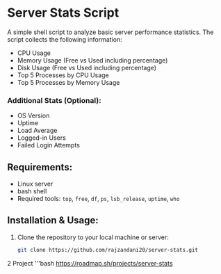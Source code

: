# Server Stats Script

A simple shell script to analyze basic server performance statistics. The script collects the following information:
- CPU Usage
- Memory Usage (Free vs Used including percentage)
- Disk Usage (Free vs Used including percentage)
- Top 5 Processes by CPU Usage
- Top 5 Processes by Memory Usage

### Additional Stats (Optional):
- OS Version
- Uptime
- Load Average
- Logged-in Users
- Failed Login Attempts

## Requirements:
- Linux server
- bash shell
- Required tools: `top`, `free`, `df`, `ps`, `lsb_release`, `uptime`, `who`

## Installation & Usage:
1. Clone the repository to your local machine or server:
   ```bash
   git clone https://github.com/rajzandani20/server-stats.git
2 Project
'''bash
 https://roadmap.sh/projects/server-stats
